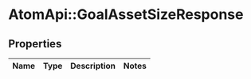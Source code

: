 # AtomApi::GoalAssetSizeResponse

## Properties
Name | Type | Description | Notes
------------ | ------------- | ------------- | -------------


